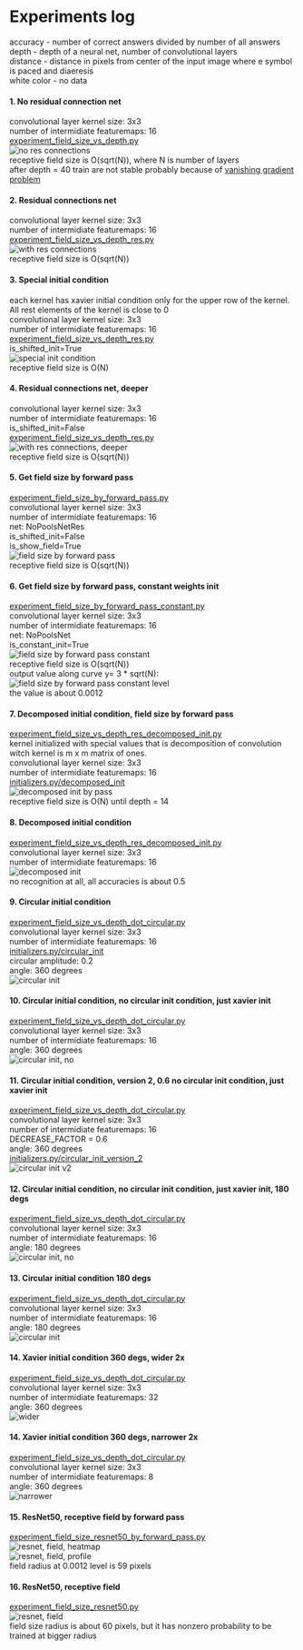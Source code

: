 # Experiments log
accuracy - number of correct answers divided by number of all answers  
depth - depth of a neural net, number of convolutional layers  
distance - distance in pixels from center of the input image where e symbol is paced and diaeresis  
white color - no data  
  
#### 1. No residual connection net  
convolutional layer kernel size: 3x3  
number of intermidiate featuremaps: 16     
[experiment_field_size_vs_depth.py](../experiments/experiment_field_size_vs_depth.py)    
![no res connections](./field_size_vs_depth_no_res_connections.png)  
receptive field size is O(sqrt(N)), where N is number of layers  
after depth = 40 train are not stable probably because of [vanishing gradient problem](https://en.wikipedia.org/wiki/Vanishing_gradient_problem)  
    
#### 2. Residual connections net
convolutional layer kernel size: 3x3  
number of intermidiate featuremaps: 16     
[experiment_field_size_vs_depth_res.py](../experiments/experiment_field_size_vs_depth_res.py)    
![with res connections](./field_size_vs_depth_with_res_connections.png)  
receptive field size is O(sqrt(N))  
    
#### 3. Special initial condition
each kernel has xavier initial condition only for the upper row of the kernel. All rest elements of the kernel is close to 0  
convolutional layer kernel size: 3x3  
number of intermidiate featuremaps: 16     
[experiment_field_size_vs_depth_res.py](../experiments/experiment_field_size_vs_depth_res.py)    
is_shifted_init=True  
![special init condition](./field_size_vs_depth_special_init_condition.png)  
receptive field size is O(N)  
    
#### 4. Residual connections net, deeper
convolutional layer kernel size: 3x3  
number of intermidiate featuremaps: 16  
is_shifted_init=False  
[experiment_field_size_vs_depth_res.py](../experiments/experiment_field_size_vs_depth_res.py)    
![with res connections, deeper](./field_size_vs_depth_with_res_connections_additional.png)  
receptive field size is O(sqrt(N))  
    
#### 5. Get field size by forward pass
[experiment_field_size_by_forward_pass.py](../experiments/experiment_field_size_by_forward_pass.py)  
convolutional layer kernel size: 3x3  
number of intermidiate featuremaps: 16  
net: NoPoolsNetRes  
is_shifted_init=False  
is_show_field=True  
![field size by forward pass](./field_size_vs_depth_by_forward_pass.png)  
receptive field size is O(sqrt(N))  
  
#### 6. Get field size by forward pass, constant weights init
[experiment_field_size_by_forward_pass_constant.py](../experiments/experiment_field_size_by_forward_pass_constant.py)  
convolutional layer kernel size: 3x3  
number of intermidiate featuremaps: 16  
net: NoPoolsNet  
is_constant_init=True   
![field size by forward pass constant](./field_size_vs_depth_by_forward_pass_constant.png)  
receptive field size is O(sqrt(N))  
output value along curve y= 3 * sqrt(N):  
![field size by forward pass constant level](./field_size_vs_depth_by_forward_pass_constant_level.png)  
the value is about 0.0012  
  
#### 7. Decomposed initial condition, field size by forward pass
[experiment_field_size_vs_depth_res_decomposed_init.py](../experiments/experiment_field_size_vs_depth_res_decomposed_init.py)  
kernel initialized with special values that is decomposition of convolution witch kernel is m x m matrix of ones.     
convolutional layer kernel size: 3x3  
number of intermidiate featuremaps: 16  
[initializers.py/decomposed_init](../initializers.py#L4)    
![decomposed init by pass](./field_size_vs_depth_by_forward_pass_decomposed_init.png)    
receptive field size is O(N) until depth = 14  
  
#### 8. Decomposed initial condition
[experiment_field_size_vs_depth_res_decomposed_init.py](../experiments/experiment_field_size_vs_depth_res_decomposed_init.py)  
convolutional layer kernel size: 3x3  
number of intermidiate featuremaps: 16  
![decomposed init](./field_size_vs_depth_decomposed_init.png)  
no recognition at all, all accuracies is about 0.5  
  
#### 9. Circular initial condition
[experiment_field_size_vs_depth_dot_circular.py](../experiments/experiment_field_size_vs_depth_dot_circular.py)  
convolutional layer kernel size: 3x3  
number of intermidiate featuremaps: 16  
[initializers.py/circular_init](../initializers.py#L51)  
circular amplitude: 0.2  
angle: 360 degrees  
![circular init](./field_size_vs_depth_circular_init_0_2_decemated_less.png)   
  
#### 10. Circular initial condition, no circular init condition, just xavier init
[experiment_field_size_vs_depth_dot_circular.py](../experiments/experiment_field_size_vs_depth_dot_circular.py)  
convolutional layer kernel size: 3x3  
number of intermidiate featuremaps: 16  
angle: 360 degrees  
![circular init, no](./field_size_vs_depth_circular_init_no_circ_init.png)  
  
#### 11. Circular initial condition, version 2, 0.6 no circular init condition, just xavier init
[experiment_field_size_vs_depth_dot_circular.py](../experiments/experiment_field_size_vs_depth_dot_circular.py)  
convolutional layer kernel size: 3x3  
number of intermidiate featuremaps: 16  
DECREASE_FACTOR = 0.6  
angle: 360 degrees  
[initializers.py/circular_init_version_2](../initializers.py#L131)  
![circular init v2](./field_size_vs_depth_circular_init_v2_0_6.png)  
  
#### 12. Circular initial condition, no circular init condition, just xavier init, 180 degs
[experiment_field_size_vs_depth_dot_circular.py](../experiments/experiment_field_size_vs_depth_dot_circular.py)  
convolutional layer kernel size: 3x3  
number of intermidiate featuremaps: 16  
angle: 180 degrees  
![circular init, no](./field_size_vs_depth_circular_init_no_circ_init_180_degs.png) 
  
  
#### 13. Circular initial condition 180 degs
[experiment_field_size_vs_depth_dot_circular.py](../experiments/experiment_field_size_vs_depth_dot_circular.py)  
convolutional layer kernel size: 3x3  
number of intermidiate featuremaps: 16  
angle: 180 degrees  
![circular init](./field_size_vs_depth_circular_init_180_degs.png) 
  
#### 14. Xavier initial condition 360 degs, wider 2x
[experiment_field_size_vs_depth_dot_circular.py](../experiments/experiment_field_size_vs_depth_dot_circular.py)  
convolutional layer kernel size: 3x3  
number of intermidiate featuremaps: 32  
angle: 360 degrees  
![wider](./experiment_field_size_vs_depth_dot_360_no_init_x2_wider.png) 

#### 14. Xavier initial condition 360 degs, narrower 2x
[experiment_field_size_vs_depth_dot_circular.py](../experiments/experiment_field_size_vs_depth_dot_circular.py)  
convolutional layer kernel size: 3x3  
number of intermidiate featuremaps: 8  
angle: 360 degrees  
![narrower](./experiment_field_size_vs_depth_dot_360_no_init_x2_narrower.png)

#### 15. ResNet50, receptive field by forward pass
[experiment_field_size_resnet50_by_forward_pass.py](../experiments/experiment_field_size_resnet50_by_forward_pass.py)  
![resnet, field, heatmap](./field_size_vs_depth_by_forward_pass_resnet_hetamap.png)  
![resnet, field, profile](./field_size_vs_depth_by_forward_pass_resnet_profile.png)  
field radius at 0.0012 level is 59 pixels  

#### 16. ResNet50, receptive field
[experiment_field_size_resnet50.py](../experiments/experiment_field_size_resnet50.py)  
![resnet, field](./field_size_resnet.png)    
field size radius is about 60 pixels, but it has nonzero probability to be trained at bigger radius  

  
  


